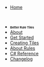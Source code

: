 

<!--* <t style="font-size:1vw; font-weight:bold">Vinark Docs</t>-->
* [Home](./)

<br>

* <t style="font-size:1vw; font-weight:bold">Better Rule Tiles</t>
* [About](./better-rule-tiles/index)
* [Get Started](./better-rule-tiles/get-started)
* [Creating Tiles](./better-rule-tiles/tile-creation)
* [About Rules](./better-rule-tiles/rules)
* [C# Reference](./better-rule-tiles/cs-reference)
* [Changelog](./better-rule-tiles/changelog)

<!--
<br>

* # **Social Links**
* [Discord](https://discord.gg/DKpbVKk)
* [Youtube](https://www.youtube.com/channel/UCo-V8qAlHZWFRkUDCtc0cyQ)
* [Twitter](https://twitter.com/VinarkDev)
* [Itch.io](https://vinarkgames.itch.io/)
* [Google Play](https://play.google.com/store/apps/developer?id=Vinark+Games)
* [Website](https://vinark.dev/)
-->